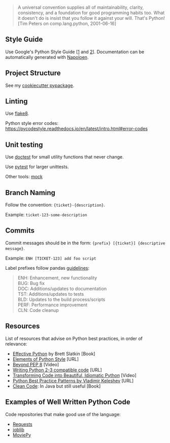 > A universal convention supplies all of maintainability, clarity, consistency, and a foundation for 
> good programming habits too. What it doesn't do is insist that you follow it against your will.
> That's Python! [Tim Peters on comp.lang.python, 2001-06-16]

## Style Guide

Use Google's Python Style Guide [[1](http://sphinxcontrib-napoleon.readthedocs.org/en/latest/example_google.html)
and [2](https://google-styleguide.googlecode.com/svn/trunk/pyguide.html)].
Documentation can be automatically generated with
[Napoloen](http://sphinxcontrib-napoleon.readthedocs.org/en/latest/index.html).

## Project Structure

See my [cookiecutter pypackage](https://github.com/ksindi/cookiecutter-pypackage).

## Linting

Use [flake8](https://flake8.readthedocs.io/en/latest/).

Python style error codes: https://pycodestyle.readthedocs.io/en/latest/intro.html#error-codes

## Unit testing

Use [doctest](https://docs.python.org/3/library/doctest.html) for small utility functions that never change.

Use [pytest](http://doc.pytest.org/en/latest/) for larger unittests.

Other tools: [mock](https://pypi.python.org/pypi/mock)

## Branch Naming

Follow the convention: `{ticket}-{description}`.

Example: `ticket-123-some-description`

## Commits

Commit messages should be in the form: `{prefix} [{ticket}] {descriptive message}`.

Example: `ENH [TICKET-123] add foo script`

Label prefixes follow pandas [guidelines](http://pandas.pydata.org/pandas-docs/stable/contributing.html#committing-your-code):

> ENH: Enhancement, new functionality  
> BUG: Bug fix  
> DOC: Additions/updates to documentation  
> TST: Additions/updates to tests  
> BLD: Updates to the build process/scripts  
> PERF: Performance improvement  
> CLN: Code cleanup

## Resources

List of resources that advise on Python best practices, in order of relevance:
- [Effective Python](http://www.amazon.com/Effective-Python-Specific-Software-Development/dp/0134034287) by Brett Slatkin [Book]
- [Elements of Python Style](https://github.com/amontalenti/elements-of-python-style) [URL]
- [Beyond PEP 8](https://www.youtube.com/watch?v=wf-BqAjZb8M) [Video]
- [Writing Python 2-3 compatible code](http://python-future.org/compatible_idioms.html) [URL]
- [Transforming Code into Beautiful, Idiomatic Python](https://www.youtube.com/watch?v=OSGv2VnC0go) [Video]
- [Python Best Practice Patterns by Vladimir Keleshev](http://stevenloria.com/python-best-practice-patterns-by-vladimir-keleshev-notes/) [URL]
- [Clean Code](http://www.amazon.com/Clean-Code-Handbook-Software-Craftsmanship/dp/0132350882/): In Java but still useful [Book]

## Examples of Well Written Python Code

Code repositories that make good use of the language:

- [Requests](https://github.com/kennethreitz/requests)
- [joblib](https://github.com/joblib/joblib)
- [MoviePy](https://github.com/Zulko/moviepy)

